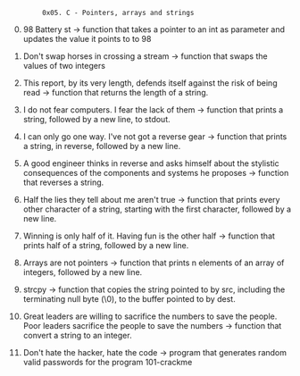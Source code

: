 			0x05. C - Pointers, arrays and strings



0. 98 Battery st -> function that takes a pointer to an int as parameter and updates the value it points to to 98

1. Don't swap horses in crossing a stream -> function that swaps the values of two integers

2. This report, by its very length, defends itself against the risk of being read -> function that returns the length of a string.

3. I do not fear computers. I fear the lack of them -> function that prints a string, followed by a new line, to stdout.

4. I can only go one way. I've not got a reverse gear -> function that prints a string, in reverse, followed by a new line.

5. A good engineer thinks in reverse and asks himself about the stylistic consequences of the components and systems he proposes -> function that reverses a string.

6. Half the lies they tell about me aren't true -> function that prints every other character of a string, starting with the first character, followed by a new line.

7. Winning is only half of it. Having fun is the other half -> function that prints half of a string, followed by a new line.

8. Arrays are not pointers -> function that prints n elements of an array of integers, followed by a new line.

9. strcpy -> function that copies the string pointed to by src, including the terminating null byte (\0), to the buffer pointed to by dest.

10. Great leaders are willing to sacrifice the numbers to save the people. Poor leaders sacrifice the people to save the numbers -> function that convert a string to an integer.

11. Don't hate the hacker, hate the code -> program that generates random valid passwords for the program 101-crackme
